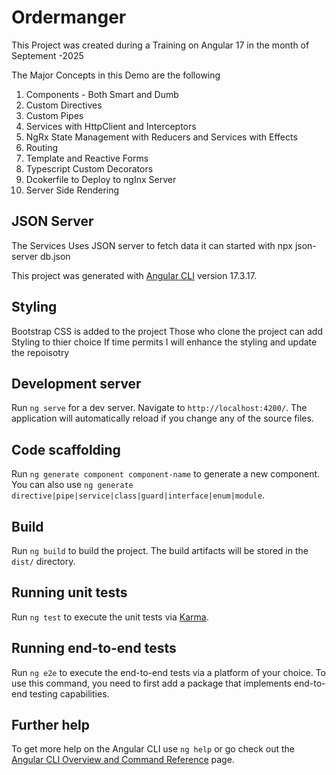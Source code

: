 # Ordermanger

This Project was created during a Training on Angular 17 in the month of Septement -2025

The Major Concepts in this Demo are the  following  

1) Components - Both Smart and Dumb
2) Custom Directives
3) Custom Pipes
4) Services with HttpClient and Interceptors
5) NgRx State Management with Reducers and Services with Effects
6) Routing
7) Template and Reactive Forms
8) Typescript Custom Decorators
9) Dcokerfile to Deploy to ngInx Server
10) Server Side Rendering 

## JSON Server

The Services Uses JSON server to fetch data it can started with npx json-server db.json 

This project was generated with [Angular CLI](https://github.com/angular/angular-cli) version 17.3.17.

## Styling

Bootstrap CSS is added to the project 
Those who clone the project can add Styling to thier choice
If time permits I will enhance the styling and update the repoisotry

## Development server

Run `ng serve` for a dev server. Navigate to `http://localhost:4200/`. The application will automatically reload if you change any of the source files.

## Code scaffolding

Run `ng generate component component-name` to generate a new component. You can also use `ng generate directive|pipe|service|class|guard|interface|enum|module`.

## Build

Run `ng build` to build the project. The build artifacts will be stored in the `dist/` directory.

## Running unit tests

Run `ng test` to execute the unit tests via [Karma](https://karma-runner.github.io).

## Running end-to-end tests

Run `ng e2e` to execute the end-to-end tests via a platform of your choice. To use this command, you need to first add a package that implements end-to-end testing capabilities.

## Further help

To get more help on the Angular CLI use `ng help` or go check out the [Angular CLI Overview and Command Reference](https://angular.io/cli) page.
